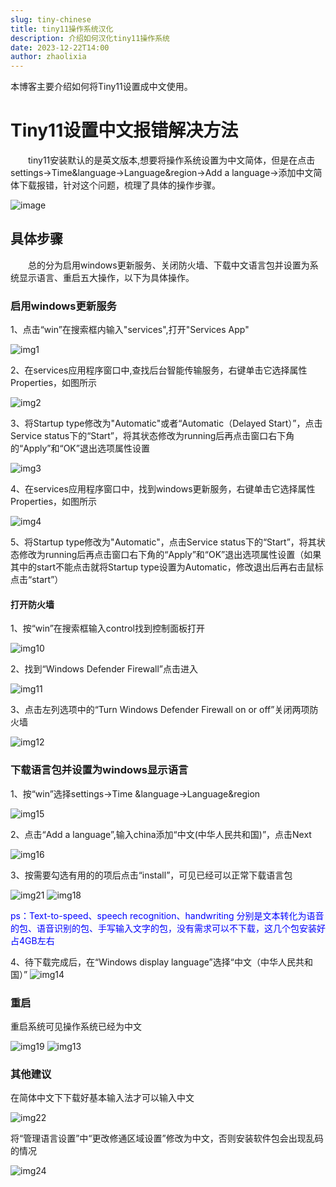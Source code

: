 ```yaml
---
slug: tiny-chinese
title: tiny11操作系统汉化
description: 介绍如何汉化tiny11操作系统
date: 2023-12-22T14:00
author: zhaolixia
---
```


本博客主要介绍如何将Tiny11设置成中文使用。

<!--truncate-->

# Tiny11设置中文报错解决方法

&emsp;&emsp;tiny11安装默认的是英文版本,想要将操作系统设置为中文简体，但是在点击settings->Time&language->Language&region->Add a language->添加中文简体下载报错，针对这个问题，梳理了具体的操作步骤。

![image](image.png)

## 具体步骤
&emsp;&emsp;总的分为启用windows更新服务、关闭防火墙、下载中文语言包并设置为系统显示语言、重启五大操作，以下为具体操作。

### 启用windows更新服务
1、点击“win”在搜索框内输入"services",打开"Services App"

![img1](image-1.png)

2、在services应用程序窗口中,查找后台智能传输服务，右键单击它选择属性Properties，如图所示

![img2](image-2.png)

3、将Startup type修改为"Automatic"或者“Automatic（Delayed Start）”，点击Service status下的“Start”，将其状态修改为running后再点击窗口右下角的“Apply”和“OK”退出选项属性设置

![img3](image-3.png)

4、在services应用程序窗口中，找到windows更新服务，右键单击它选择属性Properties，如图所示

![img4](image-4.png)

5、将Startup type修改为"Automatic"，点击Service status下的“Start”，将其状态修改为running后再点击窗口右下角的“Apply”和“OK”退出选项属性设置（如果其中的start不能点击就将Startup type设置为Automatic，修改退出后再右击鼠标点击“start”）

#### 打开防火墙
1、按“win”在搜索框输入control找到控制面板打开

![img10](image-10.png)

2、找到“Windows Defender Firewall”点击进入

![img11](image-11.png)

3、点击左列选项中的“Turn Windows Defender Firewall on or off”关闭两项防火墙

![img12](image-12.png)

### 下载语言包并设置为windows显示语言
1、按“win”选择settings->Time &language->Language&region

![img15](image-15.png)

2、点击“Add a language”,输入china添加“中文(中华人民共和国)”，点击Next

![img16](image-16.png)

3、按需要勾选有用的的项后点击“install”，可见已经可以正常下载语言包

![img21](image-21.png)
![img18](image-18.png)

<font color="blue">ps：Text-to-speed、speech recognition、handwriting 分别是文本转化为语音的包、语音识别的包、手写输入文字的包，没有需求可以不下载，这几个包安装好占4GB左右</font>

4、待下载完成后，在“Windows display language”选择“中文（中华人民共和国）”
![img14](image-14.png)

### 重启
重启系统可见操作系统已经为中文

![img19](image-19.png)
![img13](image-13.png)

### 其他建议
在简体中文下下载好基本输入法才可以输入中文

![img22](image-22.png)

将“管理语言设置”中“更改修通区域设置”修改为中文，否则安装软件包会出现乱码的情况

![img24](image-24.png)